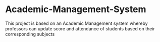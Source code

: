 # Academic-Management-System
This project is based on an Academic Management system whereby professors can update score and attendance of students based on their corresponding subjects
